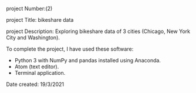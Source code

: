 project Number:(2)

project Title: bikeshare data

project Description:
Exploring bikeshare data of 3 cities (Chicago, New York City and Washington).

To complete the project, I have used these software:
- Python 3 with NumPy and pandas installed using Anaconda.
- Atom (text editor).
- Terminal application.

Date created:
19/3/2021
